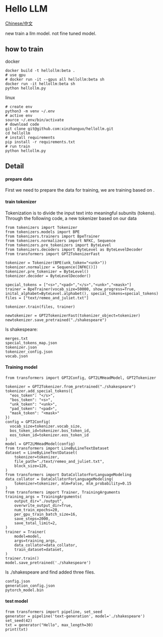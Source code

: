 # Hello LLM

[Chinese/中文](https://github.com/xinzhanguo/hellollm/blob/main/README_ZH.md)

new train a llm model.
not fine tuned model.

## how to train
docker
```
docker build -t hellollm:beta .
# use gpu
# docker run -it --gpus all hellollm:beta sh
docker run -it hellollm:beta sh
python hellollm.py
```
linux 
```
# create env
python3 -m venv ~/.env
# active env
source ~/.env/bin/activate
# download code
git clone git@github.com:xinzhanguo/hellollm.git
cd hellollm
# install requirements
pip install -r requirements.txt
# run train
python hellollm.py
```

## Detail

#### prepare data

First we need to prepare the data for training, we are training based on <Romeo and Juliet>.

#### train tokenizer

Tokenization is to divide the input text into meaningful subunits (tokens).
Through the following code, a new tokenizer based on our data

```
from tokenizers import Tokenizer
from tokenizers.models import BPE
from tokenizers.trainers import BpeTrainer
from tokenizers.normalizers import NFKC, Sequence
from tokenizers.pre_tokenizers import ByteLevel
from tokenizers.decoders import ByteLevel as ByteLevelDecoder
from transformers import GPT2TokenizerFast

tokenizer = Tokenizer(BPE(unk_token="<unk>"))
tokenizer.normalizer = Sequence([NFKC()])
tokenizer.pre_tokenizer = ByteLevel()
tokenizer.decoder = ByteLevelDecoder()

special_tokens = ["<s>","<pad>","</s>","<unk>","<mask>"]
trainer = BpeTrainer(vocab_size=50000, show_progress=True, inital_alphabet=ByteLevel.alphabet(), special_tokens=special_tokens)
files = ["text/remeo_and_juliet.txt"]

tokenizer.train(files, trainer)

newtokenizer = GPT2TokenizerFast(tokenizer_object=tokenizer)
newtokenizer.save_pretrained("./shakespeare")
```

ls shakespeare:
```
merges.txt
special_tokens_map.json
tokenizer.json
tokenizer_config.json
vocab.json
```

#### Training model

```
from transformers import GPT2Config, GPT2LMHeadModel, GPT2Tokenizer

tokenizer = GPT2Tokenizer.from_pretrained("./shakespeare")
tokenizer.add_special_tokens({
  "eos_token": "</s>",
  "bos_token": "<s>",
  "unk_token": "<unk>",
  "pad_token": "<pad>",
  "mask_token": "<mask>"
})
config = GPT2Config(
  vocab_size=tokenizer.vocab_size,
  bos_token_id=tokenizer.bos_token_id,
  eos_token_id=tokenizer.eos_token_id
)
model = GPT2LMHeadModel(config)
from transformers import LineByLineTextDataset
dataset = LineByLineTextDataset(
    tokenizer=tokenizer,
    file_path="./text/remeo_and_juliet.txt",
    block_size=128,
)
from transformers import DataCollatorForLanguageModeling
data_collator = DataCollatorForLanguageModeling(
    tokenizer=tokenizer, mlm=False, mlm_probability=0.15
)
from transformers import Trainer, TrainingArguments
training_args = TrainingArguments(
    output_dir="./output",
    overwrite_output_dir=True,
    num_train_epochs=20,
    per_gpu_train_batch_size=16,
    save_steps=2000,
    save_total_limit=2,
)
trainer = Trainer(
    model=model,
    args=training_args,
    data_collator=data_collator,
    train_dataset=dataset,
)
trainer.train()
model.save_pretrained('./shakespeare')

```

ls ./shakespeare and find added three files.
```
config.json
generation_config.json
pytorch_model.bin
```

#### test model

```
from transformers import pipeline, set_seed
generator = pipeline('text-generation', model='./shakespeare')
set_seed(42)
txt = generator("Hello", max_length=30)
print(txt)
```
